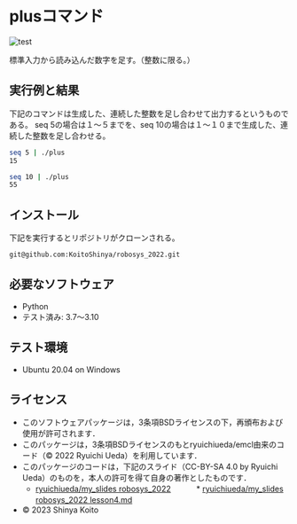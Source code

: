 # plusコマンド
![test](https://github.com/koitoshinya/robosys_2022/actions/workflows/test.yml/badge.svg)

標準入力から読み込んだ数字を足す。（整数に限る。）

## 実行例と結果
下記のコマンドは生成した、連続した整数を足し合わせて出力するというものである。
seq 5の場合は１～５までを、seq 10の場合は１～１０まで生成した、連続した整数を足し合わせる。
```bash
seq 5 | ./plus
15

seq 10 | ./plus
55
```
## インストール
下記を実行するとリポジトリがクローンされる。
```bash
git@github.com:KoitoShinya/robosys_2022.git
```

## 必要なソフトウェア
* Python
* テスト済み: 3.7～3.10

## テスト環境
* Ubuntu 20.04 on Windows

## ライセンス
* このソフトウェアパッケージは，3条項BSDライセンスの下，再頒布および使用が許可されます．
* このパッケージは，3条項BSDライセンスのもとryuichiueda/emcl由来のコード（© 2022 Ryuichi Ueda）を利用しています．
 * このパッケージのコードは，下記のスライド（CC-BY-SA 4.0 by Ryuichi Ueda）のものを，本人の許可を得て自身の著作としたものです．
      * [ryuichiueda/my_slides robosys_2022](https://github.com/ryuichiueda/my_slides/tree/master/robosys_2022)
　　　* [ryuichiueda/my_slides robosys_2022 lesson4.md](https://github.com/ryuichiueda/my_slides/tree/master/robosys_2022/lesson4.md)　
* © 2023 Shinya Koito

